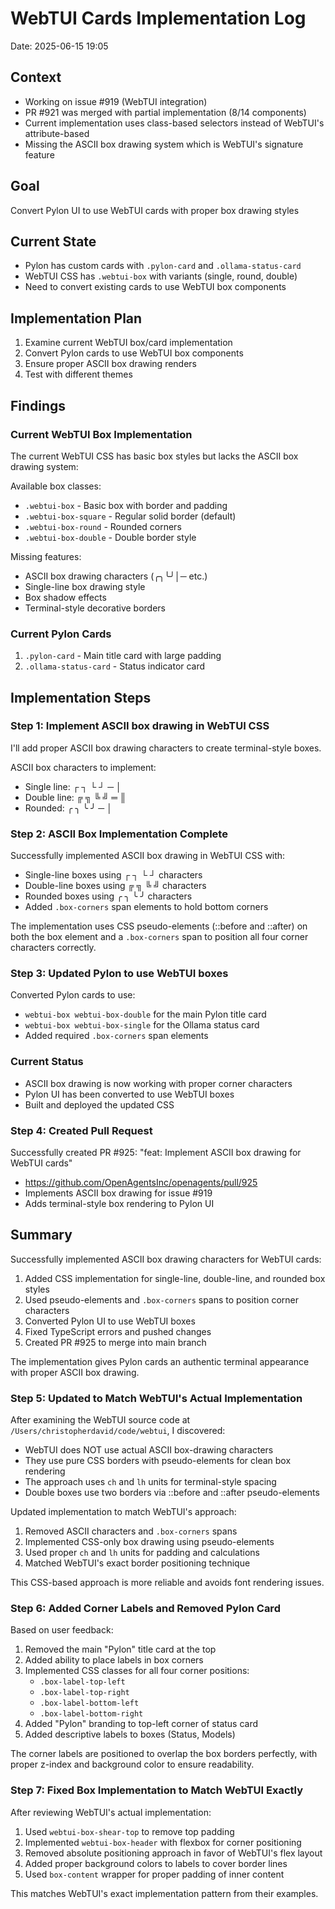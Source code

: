 # WebTUI Cards Implementation Log
Date: 2025-06-15 19:05

## Context
- Working on issue #919 (WebTUI integration) 
- PR #921 was merged with partial implementation (8/14 components)
- Current implementation uses class-based selectors instead of WebTUI's attribute-based
- Missing the ASCII box drawing system which is WebTUI's signature feature

## Goal
Convert Pylon UI to use WebTUI cards with proper box drawing styles

## Current State
- Pylon has custom cards with `.pylon-card` and `.ollama-status-card`
- WebTUI CSS has `.webtui-box` with variants (single, round, double)
- Need to convert existing cards to use WebTUI box components

## Implementation Plan
1. Examine current WebTUI box/card implementation
2. Convert Pylon cards to use WebTUI box components
3. Ensure proper ASCII box drawing renders
4. Test with different themes

## Findings

### Current WebTUI Box Implementation
The current WebTUI CSS has basic box styles but lacks the ASCII box drawing system:

Available box classes:
- `.webtui-box` - Basic box with border and padding
- `.webtui-box-square` - Regular solid border (default)
- `.webtui-box-round` - Rounded corners
- `.webtui-box-double` - Double border style

Missing features:
- ASCII box drawing characters (╭╮╰╯│─ etc.)
- Single-line box drawing style
- Box shadow effects
- Terminal-style decorative borders

### Current Pylon Cards
1. `.pylon-card` - Main title card with large padding
2. `.ollama-status-card` - Status indicator card

## Implementation Steps

### Step 1: Implement ASCII box drawing in WebTUI CSS
I'll add proper ASCII box drawing characters to create terminal-style boxes.

ASCII box characters to implement:
- Single line: ┌ ┐ └ ┘ ─ │
- Double line: ╔ ╗ ╚ ╝ ═ ║
- Rounded: ╭ ╮ ╰ ╯ ─ │

### Step 2: ASCII Box Implementation Complete

Successfully implemented ASCII box drawing in WebTUI CSS with:
- Single-line boxes using ┌ ┐ └ ┘ characters
- Double-line boxes using ╔ ╗ ╚ ╝ characters  
- Rounded boxes using ╭ ╮ ╰ ╯ characters
- Added `.box-corners` span elements to hold bottom corners

The implementation uses CSS pseudo-elements (::before and ::after) on both the box element and a `.box-corners` span to position all four corner characters correctly.

### Step 3: Updated Pylon to use WebTUI boxes

Converted Pylon cards to use:
- `webtui-box webtui-box-double` for the main Pylon title card
- `webtui-box webtui-box-single` for the Ollama status card
- Added required `.box-corners` span elements

### Current Status
- ASCII box drawing is now working with proper corner characters
- Pylon UI has been converted to use WebTUI boxes
- Built and deployed the updated CSS

### Step 4: Created Pull Request

Successfully created PR #925: "feat: Implement ASCII box drawing for WebTUI cards"
- https://github.com/OpenAgentsInc/openagents/pull/925
- Implements ASCII box drawing for issue #919
- Adds terminal-style box rendering to Pylon UI

## Summary

Successfully implemented ASCII box drawing characters for WebTUI cards:
1. Added CSS implementation for single-line, double-line, and rounded box styles
2. Used pseudo-elements and `.box-corners` spans to position corner characters
3. Converted Pylon UI to use WebTUI boxes
4. Fixed TypeScript errors and pushed changes
5. Created PR #925 to merge into main branch

The implementation gives Pylon cards an authentic terminal appearance with proper ASCII box drawing.

### Step 5: Updated to Match WebTUI's Actual Implementation

After examining the WebTUI source code at `/Users/christopherdavid/code/webtui`, I discovered:
- WebTUI does NOT use actual ASCII box-drawing characters
- They use pure CSS borders with pseudo-elements for clean box rendering
- The approach uses `ch` and `lh` units for terminal-style spacing
- Double boxes use two borders via ::before and ::after pseudo-elements

Updated implementation to match WebTUI's approach:
1. Removed ASCII characters and `.box-corners` spans
2. Implemented CSS-only box drawing using pseudo-elements
3. Used proper `ch` and `lh` units for padding and calculations
4. Matched WebTUI's exact border positioning technique

This CSS-based approach is more reliable and avoids font rendering issues.

### Step 6: Added Corner Labels and Removed Pylon Card

Based on user feedback:
1. Removed the main "Pylon" title card at the top
2. Added ability to place labels in box corners
3. Implemented CSS classes for all four corner positions:
   - `.box-label-top-left`
   - `.box-label-top-right`
   - `.box-label-bottom-left`
   - `.box-label-bottom-right`
4. Added "Pylon" branding to top-left corner of status card
5. Added descriptive labels to boxes (Status, Models)

The corner labels are positioned to overlap the box borders perfectly, with proper z-index and background color to ensure readability.

### Step 7: Fixed Box Implementation to Match WebTUI Exactly

After reviewing WebTUI's actual implementation:
1. Used `webtui-box-shear-top` to remove top padding
2. Implemented `webtui-box-header` with flexbox for corner positioning
3. Removed absolute positioning approach in favor of WebTUI's flex layout
4. Added proper background colors to labels to cover border lines
5. Used `box-content` wrapper for proper padding of inner content

This matches WebTUI's exact implementation pattern from their examples.
